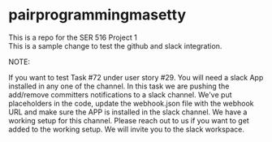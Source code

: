 # pairprogrammingmasetty
This is a repo for the SER 516 Project 1 <br />
This is a sample change to test the github and slack integration. <br />

NOTE:

If you want to test Task #72 under user story #29. You will need a slack App installed in any one of the channel. In this task we are pushing the add/remove committers notifications to a slack channel. We've put placeholders in the code, update the webhook.json file with the webhook URL and make sure the APP is installed in the slack channel.  We have a working setup for this channel. Please reach out to us if you want to get added to the working setup. We will invite you to the slack workspace.
